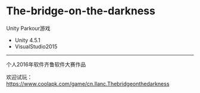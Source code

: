 # The-bridge-on-the-darkness
Unity Parkour游戏
* Unity 4.5.1
* VisualStudio2015
<hr>

个人2016年软件齐鲁软件大赛作品

欢迎试玩：
https://www.coolapk.com/game/cn.llanc.Thebridgeonthedarkness
